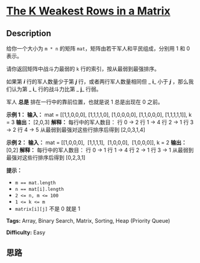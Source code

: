 # [The K Weakest Rows in a Matrix][title]

## Description

给你一个大小为 `m * n` 的矩阵 `mat`，矩阵由若干军人和平民组成，分别用 1 和 0 表示。

请你返回矩阵中战斗力最弱的 `k` 行的索引，按从最弱到最强排序。

如果第 _**i**_ 行的军人数量少于第 _**j**_ 行，或者两行军人数量相同但 _ **i**_ 小于 _**j**_ ，那么我们认为第 _
**i**_ 行的战斗力比第 _ **j**_ 行弱。

军人 **总是** 排在一行中的靠前位置，也就是说 1 总是出现在 0 之前。

**示例 1：**
            **输入：** mat =     [[1,1,0,0,0],     [1,1,1,1,0],     [1,0,0,0,0],     [1,1,0,0,0],     [1,1,1,1,1]],     k = 3    **输出：** [2,0,3]    **解释：**    每行中的军人数目：    行 0 -> 2     行 1 -> 4     行 2 -> 1     行 3 -> 2     行 4 -> 5     从最弱到最强对这些行排序后得到 [2,0,3,1,4]    

**示例 2：**
            **输入：** mat =     [[1,0,0,0],     [1,1,1,1],     [1,0,0,0],     [1,0,0,0]],     k = 2    **输出：** [0,2]    **解释：**     每行中的军人数目：    行 0 -> 1     行 1 -> 4     行 2 -> 1     行 3 -> 1     从最弱到最强对这些行排序后得到 [0,2,3,1]    

**提示：**

  * `m == mat.length`
  * `n == mat[i].length`
  * `2 <= n, m <= 100`
  * `1 <= k <= m`
  * `matrix[i][j]` 不是 0 就是 1


**Tags:** Array, Binary Search, Matrix, Sorting, Heap (Priority Queue)

**Difficulty:** Easy

## 思路

[title]: https://leetcode-cn.com/problems/the-k-weakest-rows-in-a-matrix
